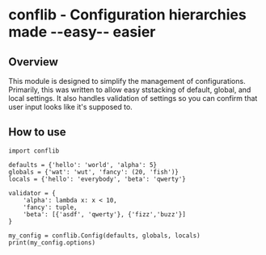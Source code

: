 conflib - Configuration hierarchies made --easy-- easier
=====

Overview
-----

This module is designed to simplify the management of configurations. Primarily, this was written to allow easy ststacking of default, global, and local settings. It also handles validation of settings so you can confirm that user input looks like it's supposed to.

How to use
-----

    import conflib
    
    defaults = {'hello': 'world', 'alpha': 5}
    globals = {'wat': 'wut', 'fancy': (20, 'fish')}
    locals = {'hello': 'everybody', 'beta': 'qwerty'}
    
    validator = {
        'alpha': lambda x: x < 10,
        'fancy': tuple,
        'beta': [{'asdf', 'qwerty'}, {'fizz','buzz'}]
    }
    
    my_config = conflib.Config(defaults, globals, locals)
    print(my_config.options)

